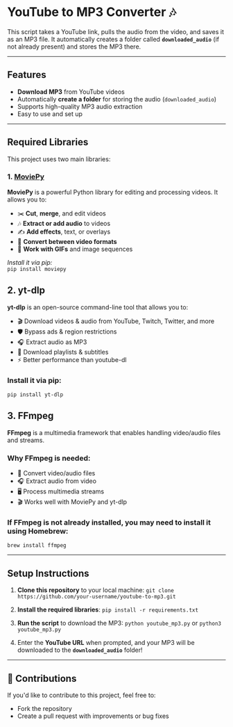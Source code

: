 # **YouTube to MP3 Converter** 🎶

This script takes a YouTube link, pulls the audio from the video, and saves it as an MP3 file. It automatically creates a folder called **`downloaded_audio`** (if not already present) and stores the MP3 there.

---

## **Features**
- **Download MP3** from YouTube videos
- Automatically **create a folder** for storing the audio (`downloaded_audio`)
- Supports high-quality MP3 audio extraction
- Easy to use and set up

---

## **Required Libraries**

This project uses two main libraries:

### **1. [MoviePy](https://github.com/Zulko/moviepy)**  
**MoviePy** is a powerful Python library for editing and processing videos. It allows you to:
- ✂️ **Cut**, **merge**, and edit videos
- 🎶 **Extract or add audio** to videos
- ✍️ **Add effects**, text, or overlays
- 🔄 **Convert between video formats**
- 🎥 **Work with GIFs** and image sequences

*Install it via pip:*  
`pip install moviepy`

## **2. yt-dlp**

**yt-dlp** is an open-source command-line tool that allows you to:

- 🎬 Download videos & audio from YouTube, Twitch, Twitter, and more
- 🛡️ Bypass ads & region restrictions
- 🎧 Extract audio as MP3
- 📜 Download playlists & subtitles
- ⚡ Better performance than youtube-dl

### **Install it via pip:**
`pip install yt-dlp`

## **3. FFmpeg**

**FFmpeg** is a multimedia framework that enables handling video/audio files and streams.

### **Why FFmpeg is needed:**
- 🔄 Convert video/audio files
- 🎧 Extract audio from video
- 🖥️ Process multimedia streams
- 🎬 Works well with MoviePy and yt-dlp

### **If FFmpeg is not already installed**, you may need to install it using Homebrew:
`brew install ffmpeg`

---

## **Setup Instructions**

1. **Clone this repository** to your local machine:
    `git clone https://github.com/your-username/youtube-to-mp3.git`


2. **Install the required libraries**:
    `pip install -r requirements.txt`
    

3. **Run the script** to download the MP3:
    `python youtube_mp3.py`
    or
    `python3 youtube_mp3.py`
  

4. Enter the **YouTube URL** when prompted, and your MP3 will be downloaded to the **`downloaded_audio`** folder!

---

## 🙌 **Contributions**

If you'd like to contribute to this project, feel free to:

- Fork the repository
- Create a pull request with improvements or bug fixes



